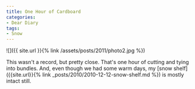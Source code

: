 ```yaml
---
title: One Hour of Cardboard
categories:
- Dear Diary
tags:
- Snow
---
```


![]({{ site.url }}{% link /assets/posts/2011/photo2.jpg %})
  



This wasn't a record, but pretty close. That's one hour of cutting and tying into bundles.
And, even though we had some warm days, my [snow shelf]({{site.url}}{% link _posts/2010/2010-12-12-snow-shelf.md %}) is mostly intact still.
